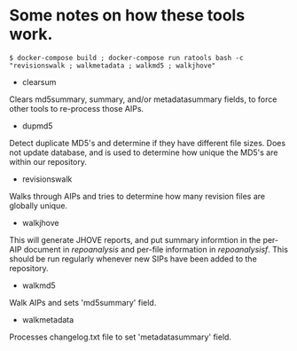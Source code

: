 # Some notes on how these tools work.

```
$ docker-compose build ; docker-compose run ratools bash -c "revisionswalk ; walkmetadata ; walkmd5 ; walkjhove"
```


* clearsum

Clears md5summary, summary, and/or metadatasummary fields, to force other tools to re-process those AIPs.

* dupmd5

Detect duplicate MD5's and determine if they have different file sizes.  Does not update database, and is used to determine how unique the MD5's are within our repository.

* revisionswalk

Walks through AIPs and tries to determine how many revision files are globally unique.

* walkjhove

This will generate JHOVE reports, and put summary informtion in the per-AIP document in <i>repoanalysis</i> and per-file information in <i>repoanalysisf</i>.  This should be run regularly whenever new SIPs have been added to the repository.

* walkmd5

Walk AIPs and sets 'md5summary' field.

* walkmetadata

Processes changelog.txt file to set 'metadatasummary' field.
